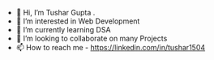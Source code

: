 - 👋 Hi, I’m Tushar Gupta  . 
- 👀 I’m interested in Web Development 
- 🌱 I’m currently learning DSA
- 💞️ I’m looking to collaborate on many Projects 
- 📫 How to reach me - https://linkedin.com/in/tushar1504   
